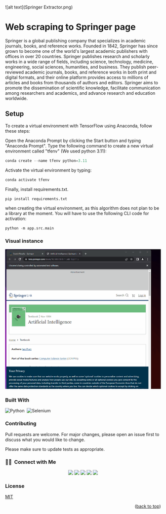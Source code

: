 ![alt text](Springer Extractor.png)

# Web scraping to Springer page

Springer is a global publishing company that specializes in academic journals, books, and reference works. Founded in 1842, Springer has since grown to become one of the world's largest academic publishers with offices in over 20 countries. Springer publishes research and scholarly works in a wide range of fields, including science, technology, medicine, engineering, social sciences, humanities, and business. They publish peer-reviewed academic journals, books, and reference works in both print and digital formats, and their online platform provides access to millions of articles and books from thousands of authors and editors. Springer aims to promote the dissemination of scientific knowledge, facilitate communication among researchers and academics, and advance research and education worldwide.

## Setup

To create a virtual environment with TensorFlow using Anaconda, follow these steps:

Open the Anaconda Prompt by clicking the Start button and typing "Anaconda Prompt".
Type the following command to create a new virtual environment called "tfenv" (We used python 3.11):
```python
conda create --name tfenv python=3.11
```
Activate the virtual environment by typing:

```python
conda activate tfenv
```
Finally, install requirements.txt.

```python
pip install requirements.txt
```

when creating the virtual environment, as this algorithm does not plan to be a library at the moment. You will have to use the following CLI code for activation:

```python
python -m app.src.main
```

### Visual instance

![Alt Text](Springer.gif)

### Built With

![Python](https://img.shields.io/badge/-Python-05122A?style=flat&logo=python)&nbsp;
![Selenium](https://img.shields.io/badge/-selenium-%43B02A?style=for-the-badge&logo=selenium&logoColor=white)&nbsp;


### Contributing

Pull requests are welcome. For major changes, please open an issue first
to discuss what you would like to change.

Please make sure to update tests as appropriate.

### 🤝🏻 &nbsp;Connect with Me

<p align="center">
<a href="https://www.linkedin.com/in/cesar-eduardo-mu%C3%B1oz-chavez-a00674186/"><img src="https://img.shields.io/badge/LinkedIn-0077B5?style=for-the-badge&logo=linkedin&logoColor=white"/></a>
<a href="https://twitter.com/CesarEd43166481"><img src="https://img.shields.io/badge/Twitter-1DA1F2?style=for-the-badge&logo=twitter&logoColor=white"/></a>
<a href="https://www.facebook.com/cesareduardo.munozchavez/"><img src="https://img.shields.io/badge/Facebook-1877F2?style=for-the-badge&logo=facebook&logoColor=white"/></a>
<a href="mailto:cesareduardomucha@hotmail.com"><img src="https://img.shields.io/badge/Microsoft_Outlook-0078D4?style=for-the-badge&logo=microsoft-outlook&logoColor=white"/></a>
<a href="mailto:cesareduardomucha@gmail.com"><img src="https://img.shields.io/badge/Gmail-D14836?style=for-the-badge&logo=gmail&logoColor=white"/></a>
</p>

### License

[MIT](https://choosealicense.com/licenses/mit/)

<p align="right">(<a href="#readme-top">back to top</a>)</p>